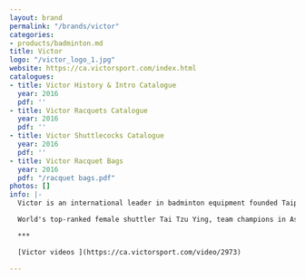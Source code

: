 ```yaml
---
layout: brand
permalink: "/brands/victor"
categories:
- products/badminton.md
title: Victor
logo: "/victor_logo_1.jpg"
website: https://ca.victorsport.com/index.html
catalogues:
- title: Victor History & Intro Catalogue
  year: 2016
  pdf: ''
- title: Victor Racquets Catalogue
  year: 2016
  pdf: ''
- title: Victor Shuttlecocks Catalogue
  year: 2016
  pdf: ''
- title: Victor Racquet Bags
  year: 2016
  pdf: "/racquet bags.pdf"
photos: []
info: |-
  Victor is an international leader in badminton equipment founded Taipei, Taiwan in 1968. They are dedicated to making badminton faster, stronger, and loved by more people around the world, with the most advanced technologies we put on badminton racquets, footwear, apparel, and badminton-specific accessories.

  World's top-ranked female shuttler Tai Tzu Ying, team champions in Asia and Europe --- Malaysia, and Denmark, and many other elite individual pros have all been creating their career highlights using VICTOR products which are welcomed and sold in more than 60 countries across five continents.

  ***

  [Victor videos ](https://ca.victorsport.com/video/2973)

---
```

